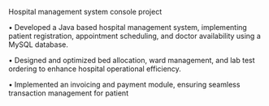 Hospital management system 
console project

• Developed a Java based hospital management system, implementing patient 
registration, appointment scheduling, and doctor availability using a MySQL 
database.

• Designed and optimized bed allocation, ward management, and lab test ordering to enhance hospital operational efficiency.

• Implemented an invoicing and payment module, ensuring seamless transaction 
management for patient
